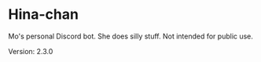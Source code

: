 # Hina-chan

Mo's personal Discord bot. She does silly stuff. Not intended for public use.

Version: 2.3.0